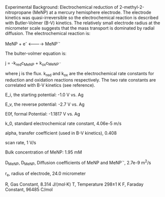Experimental Background: Electrochemical reduction of 2-methyl-2-nitropropane (MeNP) at a mercury hemisphere electrode. The electrode kinetics was quasi-irreversible so the electrochemical reaction is described with Butler-Volmer (B-V) kinetics. The relatively small electrode radius at the micrometer scale suggests that the mass transport is dominated by radial diffusion. The electrochemical reaction is:

MeNP + e<sup>-</sup> <----> MeNP<sup>·-</sup>

The bulter-volmer equation is:

j = -k<sub>red</sub>c<sub>MeNP</sub> + k<sub>ox</sub>c<sub>MeNP<sup>·-</sup></sub>

 where j is the flux. k<sub>red</sub> and k<sub>ox</sub> are the electrochemical rate constants for reduction and oxidation reactions respectively. The two rate constants are correlated with B-V kinetics (see reference). 


E_i, the starting potential: -1.0 V vs. Ag

E_v, the reverse potential: -2.7 V vs. Ag 

E0f, formal Potential: -1.1817 V vs. Ag

k_0, standard electrochemical rate constant, 4.06e-5 m/s

alpha, transfer coefficient (used in B-V kinetics), 0.408

scan rate, 1 V/s

Bulk concentration of MeNP: 1.95 mM 

D<sub>MeNP</sub>, D<sub>MeNP</sub>, Diffusion coefficients of MeNP and MeNP<sup>·-</sup>, 2.7e-9 m<sup>2</sup>/s

r<sub>e</sub>, radius of electrode, 24.0 micrometer


R, Gas Constant, 8.314 J/(mol·K)
T, Temperature 298±1 K
F, Faraday Constant, 96485 C/mol





